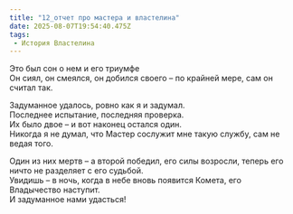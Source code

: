 ```yaml
---
title: "12_отчет про мастера и властелина"
date: 2025-08-07T19:54:40.475Z
tags:
 - История Властелина
---
```


Это был сон о нем и его триумфе  
Он сиял, он смеялся, он добился своего – по крайней мере, сам он считал
так.

Задуманное удалось, ровно как я и задумал.  
Последнее испытание, последняя проверка.  
Их было двое – и вот наконец остался один.  
Никогда я не думал, что Мастер сослужит мне такую службу, сам не ведая
того.  
  
Один из них мертв – а второй победил, его силы возросли, теперь его
ничто не разделяет с его судьбой.  
Увидишь – в ночь, когда в небе вновь появится Комета, его Владычество
наступит.  
И задуманное нами удасться!
